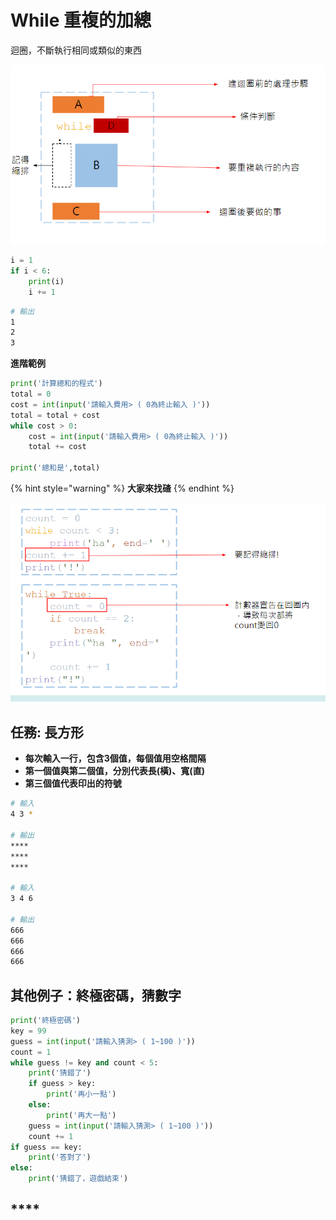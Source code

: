 # While 重複的加總

迴圈，不斷執行相同或類似的東西

![](../../.gitbook/assets/image%20%2811%29.png)

```python
i = 1
if i < 6:
    print(i)
    i += 1
```

```bash
# 輸出
1 
2 
3 
```

**進階範例**

```python
print('計算總和的程式')
total = 0
cost = int(input('請輸入費用> ( 0為終止輸入 )'))
total = total + cost
while cost > 0:
	cost = int(input('請輸入費用> ( 0為終止輸入 )'))
	total += cost

print('總和是',total)
```

{% hint style="warning" %}
**大家來找碴**
{% endhint %}

![](../../.gitbook/assets/image%20%2855%29.png)

## **任務: 長方形**

* **每次輸入一行，包含3個值，每個值用空格間隔**
* **第一個值與第二個值，分別代表長\(橫\)、寬\(直\)**
* **第三個值代表印出的符號**

```bash
# 輸入
4 3 *

# 輸出
****
****
****

# 輸入
3 4 6 

# 輸出
666
666
666
666
```

## **其他例子：終極密碼，猜數字**

```python
print('終極密碼')
key = 99
guess = int(input('請輸入猜測> ( 1~100 )'))
count = 1
while guess != key and count < 5:
	print('猜錯了')
	if guess > key:
		print('再小一點')
	else:
		print('再大一點')
	guess = int(input('請輸入猜測> ( 1~100 )'))
	count += 1
if guess == key:
	print('答對了')
else:
	print('猜錯了，遊戲結束')

```

## \*\*\*\*

